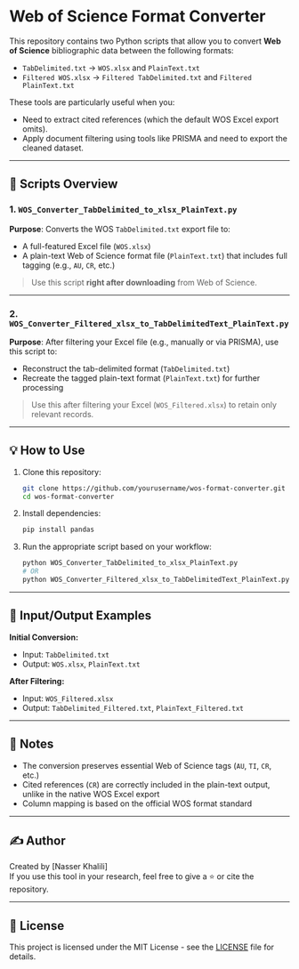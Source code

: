 # Web of Science Format Converter

This repository contains two Python scripts that allow you to convert **Web of Science** bibliographic data between the following formats:

- `TabDelimited.txt` → `WOS.xlsx` and `PlainText.txt`
- `Filtered WOS.xlsx` → `Filtered TabDelimited.txt` and `Filtered PlainText.txt`

These tools are particularly useful when you:
- Need to extract cited references (which the default WOS Excel export omits).
- Apply document filtering using tools like PRISMA and need to export the cleaned dataset.

---

## 🔧 Scripts Overview

### 1. `WOS_Converter_TabDelimited_to_xlsx_PlainText.py`
**Purpose**: Converts the WOS `TabDelimited.txt` export file to:
- A full-featured Excel file (`WOS.xlsx`)
- A plain-text Web of Science format file (`PlainText.txt`) that includes full tagging (e.g., `AU`, `CR`, etc.)

> Use this script **right after downloading** from Web of Science.

---

### 2. `WOS_Converter_Filtered_xlsx_to_TabDelimitedText_PlainText.py`
**Purpose**: After filtering your Excel file (e.g., manually or via PRISMA), use this script to:
- Reconstruct the tab-delimited format (`TabDelimited.txt`)
- Recreate the tagged plain-text format (`PlainText.txt`) for further processing

> Use this after filtering your Excel (`WOS_Filtered.xlsx`) to retain only relevant records.

---

## 💡 How to Use

1. Clone this repository:
    ```bash
    git clone https://github.com/yourusername/wos-format-converter.git
    cd wos-format-converter
    ```

2. Install dependencies:
    ```bash
    pip install pandas
    ```

3. Run the appropriate script based on your workflow:
    ```bash
    python WOS_Converter_TabDelimited_to_xlsx_PlainText.py
    # OR
    python WOS_Converter_Filtered_xlsx_to_TabDelimitedText_PlainText.py
    ```

---

## 📂 Input/Output Examples

**Initial Conversion:**
- Input: `TabDelimited.txt`
- Output: `WOS.xlsx`, `PlainText.txt`

**After Filtering:**
- Input: `WOS_Filtered.xlsx`
- Output: `TabDelimited_Filtered.txt`, `PlainText_Filtered.txt`

---

## 📌 Notes

- The conversion preserves essential Web of Science tags (`AU`, `TI`, `CR`, etc.)
- Cited references (`CR`) are correctly included in the plain-text output, unlike in the native WOS Excel export
- Column mapping is based on the official WOS format standard

---

## ✍️ Author

Created by [Nasser Khalili]  
If you use this tool in your research, feel free to give a ⭐ or cite the repository.

---

## 📄 License

This project is licensed under the MIT License - see the [LICENSE](LICENSE) file for details.
